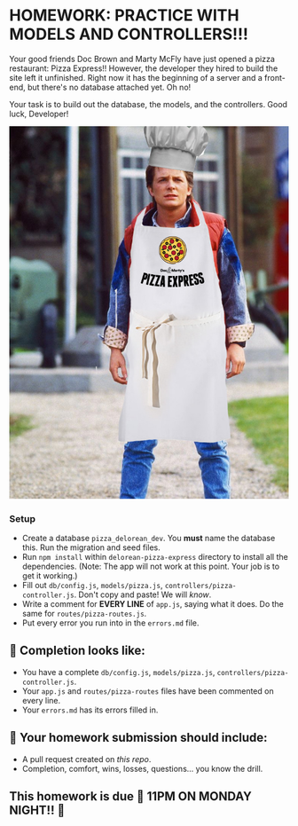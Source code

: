 # HOMEWORK: PRACTICE WITH MODELS AND CONTROLLERS!!!

Your good friends Doc Brown and Marty McFly have just opened a pizza restaurant: Pizza Express!! However, the developer they hired to build the site left it unfinished. Right now it has the beginning of a server and a front-end, but there's no database attached yet. Oh no!

Your task is to build out the database, the models, and the controllers. Good luck, Developer!

![marty](./assets/marty-pizza.jpg)

### Setup

- Create a database `pizza_delorean_dev`. You **must** name the database this. Run the migration and seed files.
- Run `npm install` within `delorean-pizza-express` directory to install all the dependencies. (Note: The app will not work at this point. Your job is to get it working.)
- Fill out `db/config.js`, `models/pizza.js`, `controllers/pizza-controller.js`. Don't copy and paste! We will _know_.
- Write a comment for **EVERY LINE** of `app.js`, saying what it does. Do the same for `routes/pizza-routes.js`.
- Put every error you run into in the `errors.md` file.

## 🚀 Completion looks like:

- You have a complete `db/config.js`, `models/pizza.js`, `controllers/pizza-controller.js`.
- Your `app.js` and `routes/pizza-routes` files have been commented on every line.
- Your `errors.md` has its errors filled in.

## 🚀 Your homework submission should include:

- A pull request created on _this repo_.
- Completion, comfort, wins, losses, questions... you know the drill.

## This homework is due 🚨 11PM ON MONDAY NIGHT!! 🚨